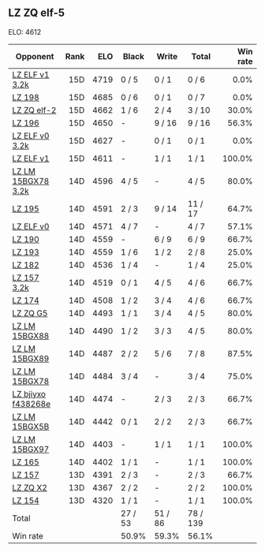 ## LZ ZQ elf-5 ##

ELO: 4612

Opponent | Rank | ELO | Black | Write | Total | Win rate
---------|-----:|----:|-------|-------|-------|-------:
[LZ ELF v1 3.2k](LZ%20ELF%20v1%203.2k.md) | 15D | 4719 | 0 / 5 | 0 / 1 | 0 / 6 | 0.0%
[LZ 198](LZ%20198.md) | 15D | 4685 | 0 / 6 | 0 / 1 | 0 / 7 | 0.0%
[LZ ZQ elf-2](LZ%20ZQ%20elf-2.md) | 15D | 4662 | 1 / 6 | 2 / 4 | 3 / 10 | 30.0%
[LZ 196](LZ%20196.md) | 15D | 4650 | - | 9 / 16 | 9 / 16 | 56.3%
[LZ ELF v0 3.2k](LZ%20ELF%20v0%203.2k.md) | 15D | 4627 | - | 0 / 1 | 0 / 1 | 0.0%
[LZ ELF v1](LZ%20ELF%20v1.md) | 15D | 4611 | - | 1 / 1 | 1 / 1 | 100.0%
[LZ LM 15BGX78 3.2k](LZ%20LM%2015BGX78%203.2k.md) | 14D | 4596 | 4 / 5 | - | 4 / 5 | 80.0%
[LZ 195](LZ%20195.md) | 14D | 4591 | 2 / 3 | 9 / 14 | 11 / 17 | 64.7%
[LZ ELF v0](LZ%20ELF%20v0.md) | 14D | 4571 | 4 / 7 | - | 4 / 7 | 57.1%
[LZ 190](LZ%20190.md) | 14D | 4559 | - | 6 / 9 | 6 / 9 | 66.7%
[LZ 193](LZ%20193.md) | 14D | 4559 | 1 / 6 | 1 / 2 | 2 / 8 | 25.0%
[LZ 182](LZ%20182.md) | 14D | 4536 | 1 / 4 | - | 1 / 4 | 25.0%
[LZ 157 3.2k](LZ%20157%203.2k.md) | 14D | 4519 | 0 / 1 | 4 / 5 | 4 / 6 | 66.7%
[LZ 174](LZ%20174.md) | 14D | 4508 | 1 / 2 | 3 / 4 | 4 / 6 | 66.7%
[LZ ZQ G5](LZ%20ZQ%20G5.md) | 14D | 4493 | 1 / 1 | 3 / 4 | 4 / 5 | 80.0%
[LZ LM 15BGX88](LZ%20LM%2015BGX88.md) | 14D | 4490 | 1 / 2 | 3 / 3 | 4 / 5 | 80.0%
[LZ LM 15BGX89](LZ%20LM%2015BGX89.md) | 14D | 4487 | 2 / 2 | 5 / 6 | 7 / 8 | 87.5%
[LZ LM 15BGX78](LZ%20LM%2015BGX78.md) | 14D | 4484 | 3 / 4 | - | 3 / 4 | 75.0%
[LZ bjiyxo f438268e](LZ%20bjiyxo%20f438268e.md) | 14D | 4474 | - | 2 / 3 | 2 / 3 | 66.7%
[LZ LM 15BGX5B](LZ%20LM%2015BGX5B.md) | 14D | 4442 | 0 / 1 | 2 / 2 | 2 / 3 | 66.7%
[LZ LM 15BGX97](LZ%20LM%2015BGX97.md) | 14D | 4403 | - | 1 / 1 | 1 / 1 | 100.0%
[LZ 165](LZ%20165.md) | 14D | 4402 | 1 / 1 | - | 1 / 1 | 100.0%
[LZ 157](LZ%20157.md) | 13D | 4391 | 2 / 3 | - | 2 / 3 | 66.7%
[LZ ZQ X2](LZ%20ZQ%20X2.md) | 13D | 4367 | 2 / 2 | - | 2 / 2 | 100.0%
[LZ 154](LZ%20154.md) | 13D | 4320 | 1 / 1 | - | 1 / 1 | 100.0%
Total | | | 27 / 53 | 51 / 86 | 78 / 139 | 
Win rate| | | 50.9% | 59.3% | 56.1% | 
